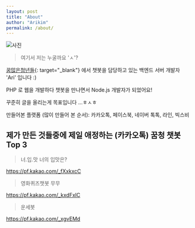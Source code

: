 ```yaml
---
layout: post
title: "About"
author: "Arikim"
permalink: /about/
---
```


![사진](https://storage.googleapis.com/arikim/github/2019-05-17-dreamyoungs.jpg)

> 여기서 저는 누굴까요 'ㅅ'?

[꿈많은청년들](https://dreamyoungs.com/){: target="_blank"} 에서 챗봇을 담당하고 있는 백엔드 서버 개발자 'Ari' 입니다 :)

PHP 로 웹을 개발하다 챗봇을 만나면서 Node.js 개발자가 되었어요!

꾸준히 글을 올리는게 목표입니다 ...ㅎㅅㅎ

만들어본 플랫폼 (많이 만들어 본 순서): 카카오톡, 페이스북, 네이버 톡톡, 라인, 빅스비


## 제가 만든 것들중에 제일 애정하는 (카카오톡) 꿈청 챗봇 Top 3 

> 너.입.맛 너의 입맛은?

https://pf.kakao.com/_fXxkxcC

> 영화퀴즈챗봇 무무

https://pf.kakao.com/_kxdFxlC

> 운세봇

https://pf.kakao.com/_xgvEMd